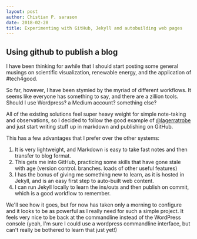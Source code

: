 ```yaml
---
layout: post
author: Chistian P. sarason
date: 2018-02-28
title: Experimenting with GitHub, Jekyll and autobuilding web pages
---
```

## Using github to publish a blog

I have been thinking for awhile that I should start posting some general musings
on scientific visualization, renewable energy, and the application of #tech4good.

So far, however, I have been stymied by the myriad of different workflows. It
seems like everyone has something to say, and there are a zillion tools. Should
I use Wordpress? a Medium account? something else?

All of the existing solutions feel super heavy weight for simple note-taking
and observations, so I decided to follow the good example of
[@lagerratrobe](https://twitter.com/lagerratrobe)
and just start writing stuff up in markdown and publishing on GitHub.

This has a few advantages that I prefer over the other systems:

1. It is very lightweight, and Markdown is easy to take fast notes and then
transfer to blog format.
2. This gets me into GitHub, practicing some skills that have gone stale with
age (version control. branches. loads of other useful features)
3. I has the bonus of giving me something new to learn, as it is hosted in Jekyll,
and is an easy first step to auto-built web content.
4. I can run Jekyll locally to learn the ins/outs and then publish on commit,
which is a good workflow to remember.

We'll see how it goes, but for now has taken only a morning to configure and it
looks to be as powerful as I really need for such a simple project. It feels
very nice to be back at the commandline instead of the WordPress console (yeah,
  I'm sure I could use a wordpress commandline interface, but can't really be
  bothered to learn that just yet!)
